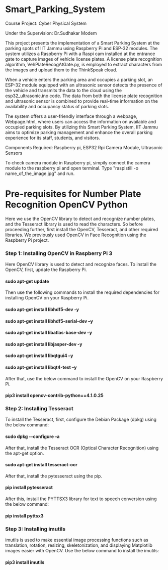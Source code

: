 # Smart_Parking_System

Course Project: Cyber Physical System

Under the Supervision: Dr.Sudhakar Modem

This project presents the implementation of a Smart Parking System at the parking spots of IIT Jammu using Raspberry Pi and ESP-32 modules. The system utilizes a Raspberry Pi with a Raspi cam installed at the entrance gate to capture images of vehicle license plates. A license plate recognition algorithm, VehPlateRecogAtGate.py, is employed to extract characters from the images and upload them to the ThinkSpeak cloud.

When a vehicle enters the parking area and occupies a parking slot, an ESP-32 module equipped with an ultrasonic sensor detects the presence of the vehicle and transmits the data to the cloud using the esp32_ultrasonic.ino code. The data from both the license plate recognition and ultrasonic sensor is combined to provide real-time information on the availability and occupancy status of parking slots.

The system offers a user-friendly interface through a webpage, Webpage.html, where users can access the information on available and occupied parking slots. By utilizing this Smart Parking System, IIT Jammu aims to optimize parking management and enhance the overall parking experience for its staff, students, and visitors.  

Components Required:
Raspberry pi,
ESP32
Rpi Camera Module,
Ultrasonic Sensors




To check camera module in Raspberry pi, simpily connect the camera module to the raspberry pi and open terminal. Type "raspistill -o name_of_the_image.jpg" and run.

# Pre-requisites for Number Plate Recognition OpenCV Python
Here we use the OpenCV library to detect and recognize number plates, and the Tesseract library is used to read the characters. So before proceeding further, first install the OpenCV, Tesseract, and other required libraries. We previously used OpenCV in Face Recognition using the Raspberry Pi project.

 
 
### Step 1: Installing OpenCV in Raspberry Pi 3
Here OpenCV library is used to detect and recognize faces. To install the OpenCV, first, update the Raspberry Pi.

#### sudo apt-get update
 
Then use the following commands to install the required dependencies for installing OpenCV on your Raspberry Pi.
#### sudo apt-get install libhdf5-dev -y 
#### sudo apt-get install libhdf5-serial-dev –y 
#### sudo apt-get install libatlas-base-dev –y 
#### sudo apt-get install libjasper-dev -y
#### sudo apt-get install libqtgui4 –y
#### sudo apt-get install libqt4-test –y
 

After that, use the below command to install the OpenCV on your Raspberry Pi.

#### pip3 install opencv-contrib-python==4.1.0.25
 

### Step 2: Installing Tesseract 

To install the Tesseract, first, configure the Debian Package (dpkg) using the below command:

#### sudo dpkg --configure –a
 

After that, install the Tesseract OCR (Optical Character Recognition) using the apt-get option.

#### sudo apt-get install tesseract-ocr
 

After that, install the pytesseract using the pip.

#### pip install pytesseract
 

After this, install the PYTTSX3 library for text to speech conversion using the below command:

#### pip install pyttsx3
 

### Step 3: Installing imutils 

imutils is used to make essential image processing functions such as translation, rotation, resizing, skeletonization, and displaying Matplotlib images easier with OpenCV. Use the below command to install the imutils:

#### pip3 install imutils
 

 

